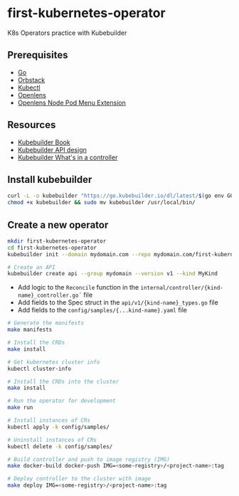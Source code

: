 # first-kubernetes-operator

K8s Operators practice with Kubebuilder

## Prerequisites

- [Go](https://go.dev/)
- [Orbstack](https://orbstack.dev/)
- [Kubectl](https://kubernetes.io/docs/tasks/tools/install-kubectl-macos/)
- [Openlens](https://formulae.brew.sh/cask/openlens)
- [Openlens Node Pod Menu Extension](https://medium.com/geekculture/fix-essential-functionality-missing-in-the-new-openlens-version-f9ac862e9e27)

## Resources

- [Kubebuilder Book](https://book.kubebuilder.io/quick-start.html)
- [Kubebuilder API design](https://book.kubebuilder.io/cronjob-tutorial/api-design)
- [Kubebuilder What's in a controller](https://book.kubebuilder.io/cronjob-tutorial/controller-overview)

## Install kubebuilder

```bash
curl -L -o kubebuilder "https://go.kubebuilder.io/dl/latest/$(go env GOOS)/$(go env GOARCH)"
chmod +x kubebuilder && sudo mv kubebuilder /usr/local/bin/
```

## Create a new operator

```bash
mkdir first-kubernetes-operator
cd first-kubernetes-operator
kubebuilder init --domain mydomain.com --repo mydomain.com/first-kubernetes-operator
```

```bash
# Create an API
kubebuilder create api --group mydomain --version v1 --kind MyKind
```

- Add logic to the `Reconcile` function in the `internal/controller/{kind-name}_controller.go´` file
- Add fields to the Spec struct in the `api/v1/{kind-name}_types.go` file
- Add fields to the `config/samples/{...kind-name}.yaml` file

```bash
# Generate the manifests
make manifests

# Install the CRDs
make install

# Get kubernetes cluster info
kubectl cluster-info

# Install the CRDs into the cluster
make install

# Run the operator for development
make run

# Install instances of CRs
kubectl apply -k config/samples/

# Uninstall instances of CRs
kubectl delete -k config/samples/

# Build controller and push to image registry (IMG)
make docker-build docker-push IMG=<some-registry>/<project-name>:tag

# Deploy controller to the cluster with image
make deploy IMG=<some-registry>/<project-name>:tag
```
